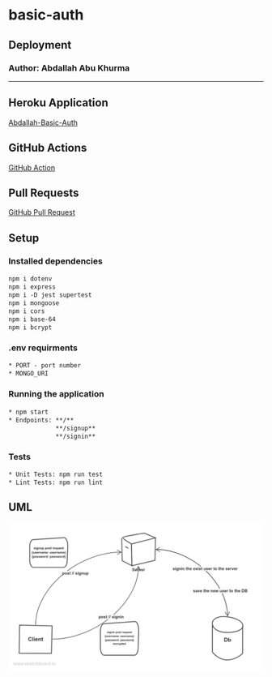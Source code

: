 # basic-auth

## Deployment

### Author: Abdallah Abu Khurma

***

## Heroku Application

[Abdallah-Basic-Auth](https://abdallah-basic-auth.herokuapp.com/)

## GitHub Actions

[GitHub Action](https://github.com/AbdallahAbuKhurma/basic--auth/actions)

## Pull Requests

[GitHub Pull Request](https://github.com/AbdallahAbuKhurma/basic--auth/pull/1)

## Setup

### Installed dependencies

    npm i dotenv
    npm i express
    npm i -D jest supertest
    npm i mongoose 
    npm i cors
    npm i base-64
    npm i bcrypt

### .env requirments

    * PORT - port number
    * MONGO_URI

### Running the application

    * npm start
    * Endpoints: **/**
                 **/signup**
                 **/signin**

### Tests

    * Unit Tests: npm run test
    * Lint Tests: npm run lint

## UML

![class06](/assets/calss06.png)
